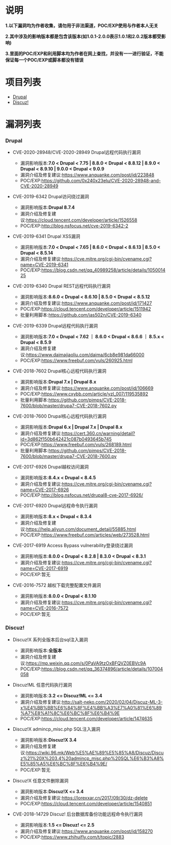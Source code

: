 # 说明
**1.以下漏洞均为作者收集，请勿用于非法渠道，POC/EXP使用与作者本人无关**

**2.其中涉及的影响版本都是包含该版本(如1.0.1-2.0.0表示1.0.1和2.0.2版本都受影响)**

**3.里面的POC/EXP和利用脚本均为作者在网上查找，并没有一一进行验证，不能保证每一个POC/EXP或脚本都没有错误**

# 项目列表
- [Drupal](#Drupal)
- [Discuz!](#Discuz!)

# 漏洞列表
### Drupal
- CVE-2020-28948/CVE-2020-28949 Drupal远程代码执行漏洞
  - 漏洞影响版本:**7.0 < Drupal < 7.75 | 8.8.0 < Drupal < 8.8.12 | 8.9.0 < Drupal < 8.9.10 | 9.0.0 < Drupal < 9.0.9**
  - 漏洞介绍及修复建议:https://www.anquanke.com/post/id/223848
  - POC/EXP:https://github.com/0x240x23elu/CVE-2020-28948-and-CVE-2020-28949

- CVE-2019-6342 Drupal访问绕过漏洞
  - 漏洞影响版本:**Drupal 8.7.4**
  - 漏洞介绍及修复建议:https://cloud.tencent.com/developer/article/1526558
  - POC/EXP:http://blog.nsfocus.net/cve-2019-6342-2

- CVE-2019-6341 Drupal XSS漏洞
  - 漏洞影响版本:**7.0 < Drupal < 7.65 | 8.6.0 < Drupal < 8.6.13 | 8.5.0 < Drupal < 8.5.14**
  - 漏洞介绍及修复建议:https://cve.mitre.org/cgi-bin/cvename.cgi?name=CVE-2019-6341
  - POC/EXP:https://blog.csdn.net/qq_40989258/article/details/105001425

- CVE-2019-6340 Drupal REST远程代码执行漏洞
  - 漏洞影响版本:**8.6.0 < Drupal < 8.6.10 | 8.5.0 < Drupal < 8.5.12**
  - 漏洞介绍及修复建议:https://www.anquanke.com/post/id/171427
  - POC/EXP:https://cloud.tencent.com/developer/article/1511942
  - 批量利用脚本:https://github.com/jas502n/CVE-2019-6340

- CVE-2019-6339 Drupal远程代码执行漏洞
  - 漏洞影响版本:**7.0 < Drupal < 7.62 ｜ 8.6.0 < Drupal < 8.6.6 ｜ 8.5.x < Drupal < 8.5.9**
  - 漏洞介绍及修复建议:https://www.daimajiaoliu.com/daima/6cb8e981da66000
  - POC/EXP:https://www.freebuf.com/vuls/260925.html

- CVE-2018-7602 Drupal核心远程代码执行漏洞
  - 漏洞影响版本:**Drupal 7.x | Drupal 8.x**
  - 漏洞介绍及修复建议:https://www.anquanke.com/post/id/106669
  - POC/EXP:https://www.cxybb.com/article/yzl_007/119535892
  - 批量利用脚本:https://github.com/pimps/CVE-2018-7600/blob/master/drupa7-CVE-2018-7602.py

- CVE-2018-7600 Drupal核心远程代码执行漏洞
  - 漏洞影响版本:**Drupal 6.x | Drupal 7.x | Drupal 8.x**
  - 漏洞介绍及修复建议:https://cert.360.cn/warning/detail?id=3d862f150b642421c087b0493645b745
  - POC/EXP:https://www.freebuf.com/vuls/268189.html
  - 批量利用脚本:https://github.com/pimps/CVE-2018-7600/blob/master/drupa7-CVE-2018-7600.py

- CVE-2017-6926 Drupal越权访问漏洞
  - 漏洞影响版本:**8.4.x < Drupal < 8.4.5**
  - 漏洞介绍及修复建议:https://cve.mitre.org/cgi-bin/cvename.cgi?name=CVE-2017-6926
  - POC/EXP:http://blog.nsfocus.net/drupal8-cve-2017-6926/

- CVE-2017-6920 Drupal远程命令执行漏洞
  - 漏洞影响版本:**8.x < Drupal < 8.3.4**
  - 漏洞介绍及修复建议:https://help.aliyun.com/document_detail/55885.html
  - POC/EXP:https://www.freebuf.com/articles/web/273528.html

- CVE-2017-6919 Access Bypass vulnerability登录绕过漏洞
  - 漏洞影响版本:**8.0.0 < Drupal < 8.2.8 | 8.3.0 < Drupal < 8.3.1**
  - 漏洞介绍及修复建议:https://cve.mitre.org/cgi-bin/cvename.cgi?name=CVE-2017-6919
  - POC/EXP:暂无

- CVE-2016-7572 越权下载完整配置文件漏洞
  - 漏洞影响版本:**8.0.0 < Drupal < 8.1.10**
  - 漏洞介绍及修复建议:https://cve.mitre.org/cgi-bin/cvename.cgi?name=CVE-2016-7572
  - POC/EXP:暂无

### Discuz!
- Discuz!X 系列全版本后台sql注入漏洞
  - 漏洞影响版本:**全版本**
  - 漏洞介绍及修复建议:https://mp.weixin.qq.com/s/0PaVA9tzOxBFQVZ0EBVc9A
  - POC/EXP:https://blog.csdn.net/qq_36374896/article/details/107004058

- Discuz!ML 任意代码执行漏洞
  - 漏洞影响版本:**3.2 <= Discuz!ML <= 3.4**
  - 漏洞介绍及修复建议:http://salt-neko.com/2020/02/04/Discuz-ML-3-x%E4%BB%BB%E6%84%8F%E4%BB%A3%E7%A0%81%E6%89%A7%E8%A1%8C%E6%BC%8F%E6%B4%9E
  - POC/EXP:https://cloud.tencent.com/developer/article/1474635

- Discuz!X admincp_misc.php SQL注入漏洞
  - 漏洞影响版本:**Discuz!X 3.4**
  - 漏洞介绍及修复建议:https://wiki.96.mk/Web%E5%AE%89%E5%85%A8/Discuz/Discuz%21%20X%203.4%20admincp_misc.php%20SQL%E6%B3%A8%E5%85%A5%E6%BC%8F%E6%B4%9E/
  - POC/EXP:暂无

- Discuz!X 任意文件删除漏洞
  - 漏洞影响版本:**Discuz!X <= 3.4**
  - 漏洞介绍及修复建议:https://lorexxar.cn/2017/09/30/dz-delete
  - POC/EXP:https://cloud.tencent.com/developer/article/1540851

- CVE-2018-14729 Discuz! 后台数据库备份功能远程命令执行漏洞
  - 漏洞影响版本:**1.5 <= Discuz! <= 2.5**
  - 漏洞介绍及修复建议:https://www.anquanke.com/post/id/158270
  - POC/EXP:https://www.zhihuifly.com/t/topic/2883
 
 
 
 
 
